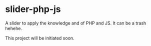 # slider-php-js
A slider to apply the knowledge and of PHP and JS. It can be a trash hehehe.

This project will be initiated soon.
